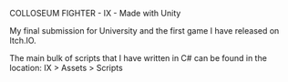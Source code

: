 COLLOSEUM FIGHTER - IX -  Made with Unity 

My final submission for University and the first game I have released on Itch.IO. 

The main bulk of scripts that I have written in C# can be found in the location:
IX > Assets > Scripts 
